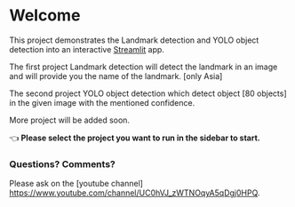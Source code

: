 # Welcome

This project demonstrates the Landmark detection and YOLO object detection into an interactive [Streamlit](https://streamlit.io) app.

The first project Landmark detection will detect the landmark in an image and will provide you the name of the landmark. [only Asia]

The second project YOLO object detection which detect object [80 objects] in the given image with the mentioned confidence.

More project will be added soon.

👈 **Please select the project you want to run in the sidebar to start.**

### Questions? Comments?

Please ask on the [youtube channel] https://www.youtube.com/channel/UC0hVJ_zWTNOqyA5qDgj0HPQ.




